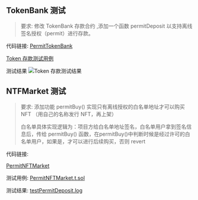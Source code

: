 ## TokenBank 测试
> 要求: 修改 TokenBank 存款合约 ,添加一个函数 permitDeposit 以支持离线签名授权（permit）进行存款。

代码链接: [PermitTokenBank](./src/PermitTokenBank.sol)

 [Token 存款测试用例](./test/PermitToken.t.sol)

 测试结果
![Token 存款测试结果](./resources/TokenBankDepositTest.png)

## NTFMarket 测试
> 要求: 添加功能 permitBuy() 实现只有离线授权的白名单地址才可以购买 NFT （用自己的名称发行 NFT，再上架）
> 
> 白名单具体实现逻辑为：项目方给白名单地址签名，白名单用户拿到签名信息后，传给 permitBuy() 函数，在permitBuy()中判断时候是经过许可的白名单用户，如果是，才可以进行后续购买，否则 revert

代码链接: 

[PermitNFTMarket](./src/PermitNFTMarket.sol)

测试用例: [PermitNFTMarket.t.sol](./test/PermitNFTMarket.t.sol)

测试结果: 
[testPermitDeposit.log](./test/testPermitDeposit.log)
